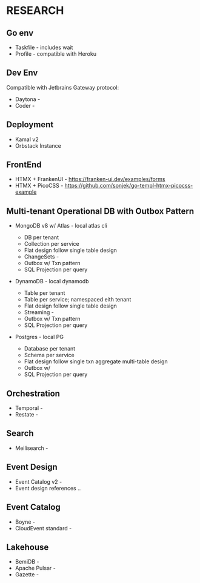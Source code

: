 # RESEARCH


## Go env

- Taskfile - includes wait
- Profile - compatible with Heroku

## Dev Env

Compatible with Jetbrains Gateway protocol:

- Daytona - 
- Coder - 

## Deployment

- Kamal v2
- Orbstack Instance

## FrontEnd

- HTMX + FrankenUI - https://franken-ui.dev/examples/forms
- HTMX + PicoCSS - https://github.com/sonjek/go-templ-htmx-picocss-example


## Multi-tenant Operational DB with Outbox Pattern 

- MongoDB v8 w/ Atlas - local atlas cli
  - DB per tenant
  - Collection per service
  - Flat design follow single table design
  - ChangeSets - 
  - Outbox w/ Txn pattern
  - SQL Projection per query

- DynamoDB - local dynamodb 
  - Table per tenant
  - Table per service; namespaced eith tenant
  - Flat design follow single table design
  - Streaming - 
  - Outbox w/ Txn pattern
  - SQL Projection per query

- Postgres - local PG
  - Database per tenant
  - Schema per service
  - Flat design follow single txn aggregate multi-table design
  - Outbox w/ 
  - SQL Projection per query

## Orchestration

- Temporal - 
- Restate - 

## Search 

- Meilisearch - 

## Event Design

- Event Catalog v2 - 
- Event design references ..

## Event Catalog

- Boyne - 
- CloudEvent standard - 

## Lakehouse

- BemiDB - 
- Apache Pulsar - 
- Gazette -
 
